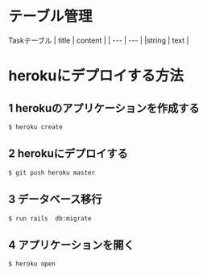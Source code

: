 # テーブル管理

Taskテーブル
| title | content |
| --- | --- |
|string | text |


# herokuにデプロイする方法
## 1 herokuのアプリケーションを作成する　
```
$ heroku create
```
## 2 herokuにデプロイする
```
$ git push heroku master
```

## 3 データベース移行
```
$ run rails  db:migrate
```

## 4 アプリケーションを開く
```
$ heroku open
```
